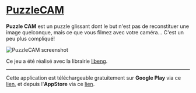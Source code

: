 # [PuzzleCAM](https://github.com/STUDIO-Artaban/PuzzleCAM)
**Puzzle CAM** est un puzzle glissant dont le but n'est pas de reconstituer une image quelconque, mais ce que vous filmez avec votre caméra... C'est un peu plus compliqué!

![PuzzleCAM screenshot](https://github.com/STUDIO-Artaban/PuzzleCAM/blob/master/res/ic_launcher.png)

Ce jeu a été réalisé avec la librairie [libeng](https://github.com/STUDIO-Artaban/libeng).
____________________________________________________________________________________________
Cette application est téléchargeable gratuitement sur **Google Play** via ce [lien](https://play.google.com/store/apps/details?id=com.studio.artaban.puzzlecam), et depuis l'**AppStore** via ce [lien](https://itunes.apple.com/fr/app/puzzle-cam./id930029567).

